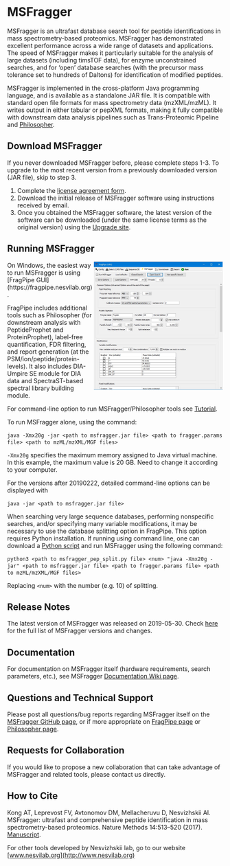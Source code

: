 # MSFragger
MSFragger is an ultrafast database search tool for peptide identifications in mass spectrometry-based proteomics. MSFragger has demonstrated excellent performance across a wide range of datasets and applications. The speed of MSFragger makes it particularly suitable for the analysis of large datasets (including timsTOF data), for enzyme unconstrained searches, and for ‘open’ database searches (with the precursor mass tolerance set to hundreds of Daltons) for identification of modified peptides. 

MSFragger is implemented in the cross-platform Java programming language, and is available as a standalone JAR file. It is compatible with standard open file formats for mass spectrometry data (mzXML/mzML). It writes output in either tabular or pepXML formats, making it fully compatible with downstream data analysis pipelines such as Trans-Proteomic Pipeline and [Philosopher](https://nesvilab.github.io/philosopher/).

## Download MSFragger
If you never downloaded MSFragger before, please complete steps 1-3. To upgrade to the most recent version from a previously downloaded version (JAR file), skip to step 3.

1.	Complete the [license agreement form](http://inventions.umich.edu/technologies/7143_msfragger-ultrafast-and-comprehensive-identification-of-peptides-from-tandem-mass-spectra).
2.	Download the initial release of MSFragger software using instructions received by email.
3.	Once you obtained the MSFragger software, the latest version of the software can be downloaded (under the same license terms as the original version) using the [Upgrade site](https://msfragger.arsci.com/upgrader/). 

## Running MSFragger
<img src="images/4.jpg" width="300px" hspace="2px" align="right"/>
On Windows, the easiest way to run MSFragger is using [FragPipe GUI](https://fragpipe.nesvilab.org). 

FragPipe includes additional tools such as Philosopher (for downstream analysis with PeptideProphet and ProteinProphet), label-free quantification, FDR filtering, and report generation (at the PSM/ion/peptide/protein-levels). It also includes DIA-Umpire SE module for DIA data and SpectraST-based spectral library building module.







For command-line option to run MSFragger/Philosopher tools see [Tutorial](https://github.com/Nesvilab/philosopher/wiki/Processing-Filtering-and-Analyzing-Open-Search-Results-Using-Philosopher).

To run MSFragger alone, using the command:
```
java -Xmx20g -jar <path to msfragger.jar file> <path to fragger.params file> <path to mzML/mzXML/MGF files>
```
`-Xmx20g` specifies the maximum memory assigned to Java virtual machine. In this example, the maximum value is 20 GB. Need to change it according to your computer.

For the versions after 20190222, detailed command-line options can be displayed with
```
java -jar <path to msfragger.jar file>
```

When searching very large sequence databases, performing nonspecific searches, and/or specifying many variable modifications, it may be necessary to use the database splitting option in FragPipe. This option requires Python installation. If running using command line, one can download a [Python script](https://raw.githubusercontent.com/Nesvilab/FragPipe/develop/MSFragger-GUI/tools/msfragger_pep_split.py) and run MSFragger using the following command:
```
python3 <path to msfragger_pep_split.py file> <num> "java -Xmx20g -jar" <path to msfragger.jar file> <path to fragger.params file> <path to mzML/mzXML/MGF files>
```
Replacing `<num>` with the number (e.g. 10) of splitting.

## Release Notes
The latest version of MSFragger was released on 2019-05-30.
Check [here](CHANGELOG.md) for the full list of MSFragger versions and changes.
 
## Documentation
For documentation on MSFragger itself (hardware requirements, search parameters, etc.), see MSFragger [Documentation Wiki page](https://github.com/Nesvilab/MSFragger/wiki).  

## Questions and Technical Support
Please post all questions/bug reports regarding MSFragger itself on the [MSFragger GitHub page](https://github.com/Nesvilab/MSFragger), or if more appropriate on [FragPipe page](https://github.com/Nesvilab/FragPipe) or [Philosopher page](https://github.com/Nesvilab/philosopher).

## Requests for Collaboration
If you would like to propose a new collaboration that can take advantage of MSFragger and related tools, please contact us directly. 

## How to Cite
Kong AT, Leprevost FV, Avtonomov DM, Mellacheruvu D, Nesvizhskii AI. MSFragger: ultrafast and comprehensive peptide identification in mass spectrometry-based proteomics. Nature Methods 14:513–520 (2017). [Manuscript](https://www.nature.com/articles/nmeth.4256). 

For other tools developed by Nesvizhskii lab, go to our website [www.nesvilab.org](http://www.nesvilab.org)
